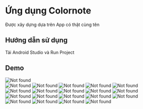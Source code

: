 <h1>Ứng dụng Colornote</h1>
<p>Được xây dựng dựa trên App có thật cùng tên</p>
<h2>Hướng dẫn sử dụng</h2>
<p>Tải Android Studio và Run Project</p>
<h2>Demo</h2>
<img src="demo/use-case.png" alt="Not found">
<br />
<img src="demo/Home.png" alt="Not found">
<img src="demo/sort-option.png" alt="Not found">
<img src="demo/Filter.png" alt="Not found">
<img src="demo/View.png" alt="Not found">
<img src="demo/Detail-view.png" alt="Not found">
<img src="demo/color-task.png" alt="Not found">
<img src="demo/Multi-choose.png" alt="Not found">
<img src="demo/Click-long.png" alt="Not found">
<img src="demo/Archive.png" alt="Not found">
<img src="demo/reminder.png" alt="Not found">
<img src="demo/detail-reminder.png" alt="Not found">
<img src="demo/backup.png" alt="Not found">
<img src="demo/backup-pass.png" alt="Not found">
<img src="demo/archieve-option.png" alt="Not found">
<img src="demo/custom-ui.png" alt="Not found">
<img src="demo/search.png" alt="Not found">
<img src="demo/calendar.png" alt="Not found">
<img src="demo/checklist.png" alt="Not found">
<img src="demo/social-login.png" alt="Not found">
